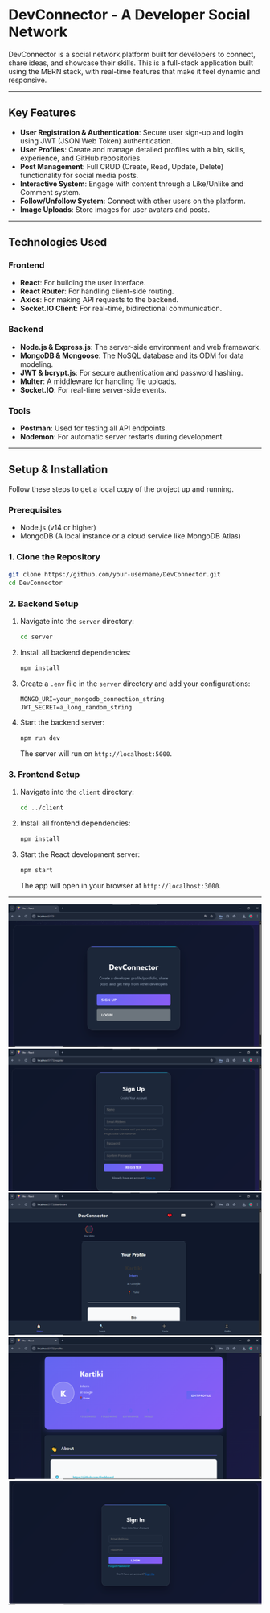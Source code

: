 # DevConnector - A Developer Social Network

DevConnector is a social network platform built for developers to connect, share ideas, and showcase their skills. This is a full-stack application built using the MERN stack, with real-time features that make it feel dynamic and responsive.

-----

## Key Features

  * **User Registration & Authentication**: Secure user sign-up and login using JWT (JSON Web Token) authentication.
  * **User Profiles**: Create and manage detailed profiles with a bio, skills, experience, and GitHub repositories.
  * **Post Management**: Full CRUD (Create, Read, Update, Delete) functionality for social media posts.
  * **Interactive System**: Engage with content through a Like/Unlike and Comment system.
  * **Follow/Unfollow System**: Connect with other users on the platform.
  * **Image Uploads**: Store images for user avatars and posts.

-----

## Technologies Used

### Frontend

  * **React**: For building the user interface.
  * **React Router**: For handling client-side routing.
  * **Axios**: For making API requests to the backend.
  * **Socket.IO Client**: For real-time, bidirectional communication.

### Backend

  * **Node.js & Express.js**: The server-side environment and web framework.
  * **MongoDB & Mongoose**: The NoSQL database and its ODM for data modeling.
  * **JWT & bcrypt.js**: For secure authentication and password hashing.
  * **Multer**: A middleware for handling file uploads.
  * **Socket.IO**: For real-time server-side events.

### Tools

  * **Postman**: Used for testing all API endpoints.
  * **Nodemon**: For automatic server restarts during development.

-----

## Setup & Installation

Follow these steps to get a local copy of the project up and running.

### Prerequisites

  * Node.js (v14 or higher)
  * MongoDB (A local instance or a cloud service like MongoDB Atlas)

### 1\. Clone the Repository

```bash
git clone https://github.com/your-username/DevConnector.git
cd DevConnector
```

### 2\. Backend Setup

1.  Navigate into the `server` directory:
    ```bash
    cd server
    ```
2.  Install all backend dependencies:
    ```bash
    npm install
    ```
3.  Create a `.env` file in the `server` directory and add your configurations:
    ```env
    MONGO_URI=your_mongodb_connection_string
    JWT_SECRET=a_long_random_string
    ```
4.  Start the backend server:
    ```bash
    npm run dev
    ```
    The server will run on `http://localhost:5000`.

### 3\. Frontend Setup

1.  Navigate into the `client` directory:
    ```bash
    cd ../client
    ```
2.  Install all frontend dependencies:
    ```bash
    npm install
    ```
3.  Start the React development server:
    ```bash
    npm start
    ```
    The app will open in your browser at `http://localhost:3000`.

-----

![alt text](<ScreenShots/Screenshot 2025-09-07 141334.png>)
![alt text](<ScreenShots/Screenshot 2025-09-07 141413.png>)
![alt text](<ScreenShots/Screenshot 2025-09-07 141642.png>)
![alt text](<ScreenShots/Screenshot 2025-09-07 141713.png>)
![alt text](<ScreenShots/Screenshot 2025-09-07 141929.png>)
